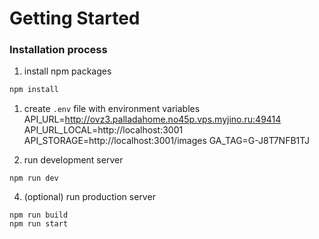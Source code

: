 # Getting Started

### Installation process

1. install npm packages

```sh
npm install
```

1. create `.env` file with environment variables
API_URL=http://ovz3.palladahome.no45p.vps.myjino.ru:49414
API_URL_LOCAL=http://localhost:3001
API_STORAGE=http://localhost:3001/images
GA_TAG=G-J8T7NFB1TJ

1. run development server

```
npm run dev
```

4. (optional) run production server

```
npm run build
npm run start
```

